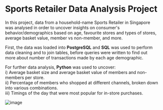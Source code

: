 # Sports Retailer Data Analysis Project
In this project, data from a household-name Sports Retailer in Singapore was analysed in order to uncover insights on consumer's behavior/demographics based on age, favourite stores and types of stores, average basket value, member vs non-member, and more. 

First, the data was loaded into <b>PostgreSQL</b> and <b>SQL</b> was used to perform data cleaning and to join tables, before queries were written to find out more about number of transactions made by each age demographic.

For further data analysis, <b>Python</b> was used to uncover:<br>
i) Average basket size and average basket value of members and non-members per store. <br>
ii) Percentage of members who shopped at different channels, broken down into various combinations. <br>
iii) Timings of the day that were most popular for in-store purchases.
<br>

![image](https://github.com/Montichiari/Sports-Retailer-Project/assets/124030799/c8018bb5-a220-4d53-914b-987d2a86e91d)
